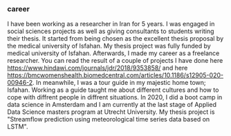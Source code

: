 ### career
I have been working as a researcher in Iran for 5 years.  I was engaged in social sciences projects as well as giving consultants to students writing their thesis. It started from being chosen as the excellent thesis proposal by the medical university of Isfahan. My thesis project was fully funded by medical university of Isfahan.
Afterwards, I made my career as a freelance researcher. You can read the result of a couple of projects I have done here https://www.hindawi.com/journals/jdr/2018/9353858/ and here https://bmcwomenshealth.biomedcentral.com/articles/10.1186/s12905-020-00946-2. 
In meanwhile, I was a tour guide in my majestic home town; Isfahan. Working as a guide taught me about different cultures and how to cope with diffrent people in diffrent situations. 
In 2020, I did a boot camp in data science in Amsterdam and I am currently at the last stage of Applied Data Science masters program at Utrecht University. My thesis project is "Streamflow prediction using meteorological time series data based on LSTM".

<!--
**Maryam-Afshari/Maryam-Afshari** is a ✨ _special_ ✨ repository because its `README.md` (this file) appears on your GitHub profile.

Here are some ideas to get you started:

- 🔭 I’m currently working on ...
- 🌱 I’m currently learning ...
- 👯 I’m looking to collaborate on ...
- 🤔 I’m looking for help with ...
- 💬 Ask me about ...
- 📫 How to reach me: ...
- 😄 Pronouns: ...
- ⚡ Fun fact: ...
-->
